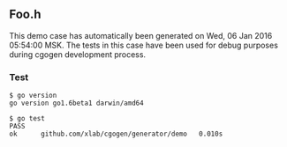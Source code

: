 ## Foo.h

This demo case has automatically been generated on Wed, 06 Jan 2016 05:54:00 MSK.
The tests in this case have been used for debug purposes during cgogen development process.

### Test

```
$ go version
go version go1.6beta1 darwin/amd64

$ go test
PASS
ok      github.com/xlab/cgogen/generator/demo   0.010s
```

